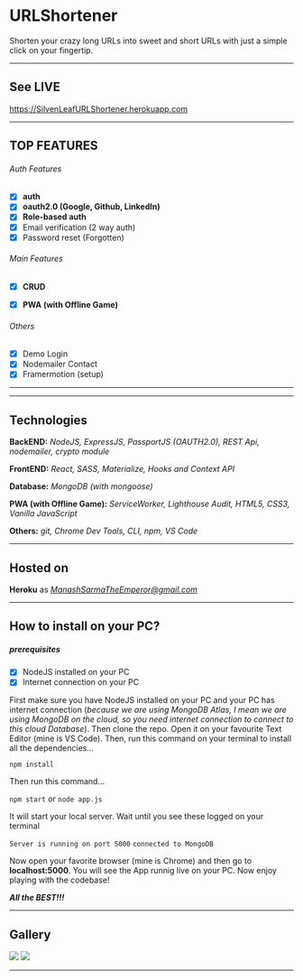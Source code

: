 
# URLShortener
Shorten your crazy long URLs into sweet and short URLs with just a simple click on your fingertip.

***


## See LIVE
<a href="https://silvenleafurlshortener.herokuapp.com">https://SilvenLeafURLShortener.herokuapp.com</a>

***


## TOP FEATURES
###### Auth Features
- [x] **auth**
- [x] **oauth2.0 (Google, Github, LinkedIn)**
- [x] **Role-based auth**
- [x] Email verification (2 way auth)
- [x] Password reset (Forgotten)

###### Main Features
- [x] **CRUD**
- [x] **PWA (with Offline Game)**


###### Others
- [x] Demo Login
- [x] Nodemailer Contact
- [x] Framermotion (setup)
***
***



## Technologies
**BackEND:**  *NodeJS, ExpressJS, PassportJS (OAUTH2.0), REST Api, nodemailer, crypto module*

**FrontEND:** *React, SASS, Materialize, Hooks and Context API*

**Database:** *MongoDB (with mongoose)*

**PWA (with Offline Game):** *ServiceWorker, Lighthouse Audit, HTML5, CSS3, Vanilla JavaScript*


**Others:** *git, Chrome Dev Tools, CLI, npm, VS Code*
* **

## Hosted on
**Heroku** as *ManashSarmaTheEmperor@gmail.com*
***

## How to install on your PC?

##### prerequisites
- [x] NodeJS installed on your PC
- [x] Internet connection on your PC

First make sure you have NodeJS installed on your PC and your PC has internet connection (*because we are using MongoDB Atlas, I mean we are using MongoDB on the cloud, so you need internet connection to connect to this cloud Database*). Then clone the repo. Open it on your favourite Text Editor (mine is VS Code). Then, run this command on your terminal to install all the dependencies...
  
```npm install```


Then run this command...

```npm start``` or ```node app.js```

It will start your local server. Wait until you see these logged on your terminal

``
  Server is running on port 5000
``
``
  connected to MongoDB 
``


Now open your favorite browser (mine is Chrome) and then go to **localhost:5000**. You will see the App runnig live on your PC. Now enjoy playing with the codebase!


***All the BEST!!!***
***

## Gallery

<img src="/READMEimages/URLShortener2d.png" />
<img src="/READMEimages/URLShortener3d.png" />

***
